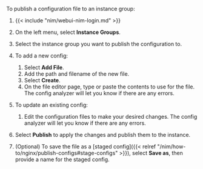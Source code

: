 To publish a configuration file to an instance group:

1. {{< include "nim/webui-nim-login.md" >}}
1. On the left menu, select **Instance Groups**.
1. Select the instance group you want to publish the configuration to.
1. To add a new config:

   1. Select **Add File**.
   2. Add the path and filename of the new file.
   3. Select **Create**.
   4. On the file editor page, type or paste the contents to use for the file. The config analyzer will let you know if there are any errors.

1. To update an existing config:
   1. Edit the configuration files to make your desired changes. The config analyzer will let you know if there are any errors.

1. Select **Publish** to apply the changes and publish them to the instance.
1. (Optional) To save the file as a [staged config]({{< relref "/nim/how-to/nginx/publish-configs#stage-configs" >}}), select **Save as**, then provide a name for the staged config.

